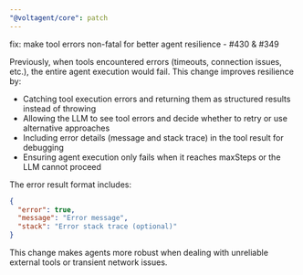 ```yaml
---
"@voltagent/core": patch
---
```


fix: make tool errors non-fatal for better agent resilience - #430 & #349

Previously, when tools encountered errors (timeouts, connection issues, etc.), the entire agent execution would fail. This change improves resilience by:

- Catching tool execution errors and returning them as structured results instead of throwing
- Allowing the LLM to see tool errors and decide whether to retry or use alternative approaches
- Including error details (message and stack trace) in the tool result for debugging
- Ensuring agent execution only fails when it reaches maxSteps or the LLM cannot proceed

The error result format includes:

```json
{
  "error": true,
  "message": "Error message",
  "stack": "Error stack trace (optional)"
}
```

This change makes agents more robust when dealing with unreliable external tools or transient network issues.
